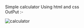 Simple calculator Using html and css  </br>
OutPut :- 


![calculator](https://github.com/yrajnish/Calculator-/assets/92921588/97d43d4f-4a9f-46a5-93ec-51e963b0b83b)

